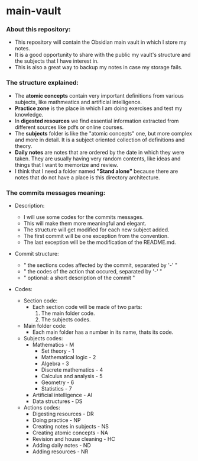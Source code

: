 # main-vault

### About this repository:

- This repository will contain the Obsidian main vault in which I store my notes.
- It is a good opportunity to share with the public my vault's structure and the subjects that I have interest in.
- This is also a great way to backup my notes in case my storage fails.

### The structure explained:

- The **atomic concepts** contain very important definitions from various subjects, like mathmeatics and artificial intelligence.
- **Practice zone** is the place in which I am doing exercises and test my knowledge.
- In **digested resources** we find essential information extracted from different sources like pdfs or online courses.
- The **subjects** folder is like the "atomic concepts" one, but more complex and more in detail. It is a subject oriented collection of definitions and theory.
- **Daily notes** are notes that are ordered by the date in which they were taken. They are usually having very random contents, like ideas and things that I want to memorize and review.
- I think that I need a folder named **"Stand alone"** because there are notes that do not have a place is this directory architecture.

### The commits messages meaning:

- Description:
	- I will use some codes for the commits messages.
	- This will make them more meaningful and elegant.
	- The structure will get modified for each new subject added.
	- The first commit will be one exception from the convention.
	- The last exception will be the modification of the README.md.

- Commit structure:
	- " the sections codes affected by the commit, separated by '-' "
	- " the codes of the action that occured, separated by '-' "
	- " optional: a short description of the commit "

- Codes:
	- Section code:
		- Each section code will be made of two parts:
			1. The main folder code.
			2. The subjects codes.
	- Main folder code:
		- Each main folder has a number in its name, thats its code.
	- Subjects codes:
		- Mathematics - M
			- Set theory - 1
			- Mathematical logic - 2
			- Algebra - 3
			- Discrete mathematics - 4
			- Calculus and analysis - 5
			- Geometry - 6
			- Statistics - 7
		- Artificial intelligence - AI
		- Data structures - DS
	- Actions codes:
		- Digesting resources - DR
		- Doing practice - NP
		- Creating notes in subjects - NS
		- Creating atomic concepts - NA
		- Revision and house cleaning - HC
		- Adding daily notes - ND
		- Adding resources - NR
